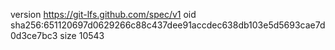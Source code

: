 version https://git-lfs.github.com/spec/v1
oid sha256:651120697d0629266c88c437dee91accdec638db103e5d5693cae7d0d3ce7bc3
size 10543

